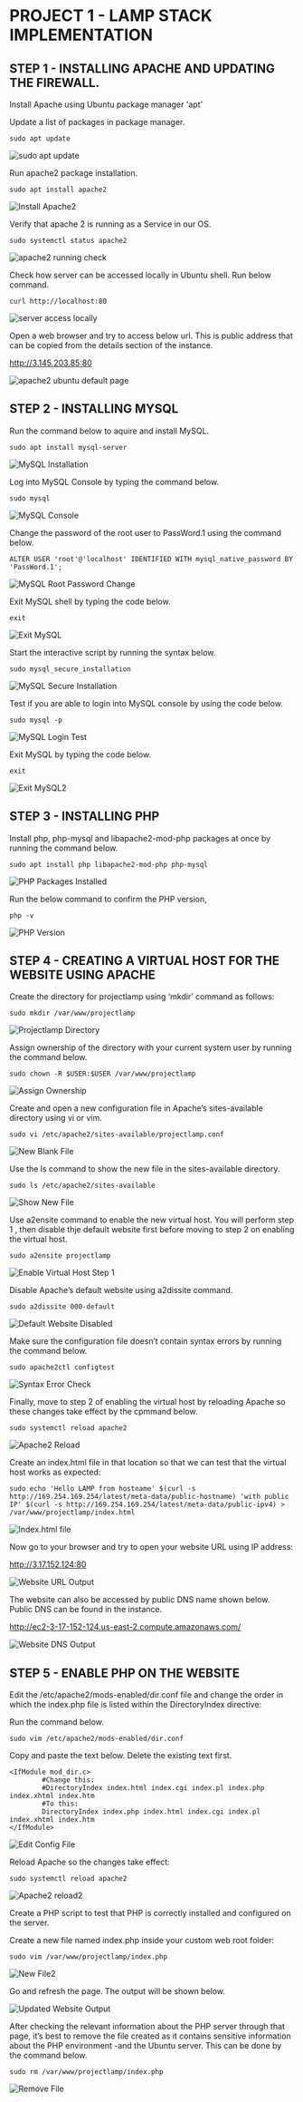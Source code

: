 # PROJECT 1 - LAMP STACK IMPLEMENTATION

## STEP 1 - INSTALLING APACHE AND UPDATING THE FIREWALL.

Install Apache using Ubuntu package manager 'apt'

Update a list of packages in package manager.

`sudo apt update`



![sudo apt update](./Images/sudo%20apt%20update.PNG)

Run apache2 package installation.

`sudo apt install apache2`

![Install Apache2](./Images/Install%20Apache2.PNG)

Verify that apache 2 is running as a Service in our OS.

`sudo systemctl status apache2`

![apache2 running check](./Images/apache2%20running%20check.PNG)

Check how server can be accessed locally in Ubuntu shell. Run below command.

`curl http://localhost:80`

![server access locally](./Images/server%20access%20locally.PNG)


Open a web browser and try to access below url. This is public address that can be copied from the details section of the instance.

http://3.145.203.85:80

![apache2 ubuntu default page](./Images/apache2%20ubuntu%20default%20page.PNG)


## STEP 2 - INSTALLING MYSQL

Run the command below to aquire and install MySQL.

`sudo apt install mysql-server`

![MySQL Installation](./Images/MySQL%20Installation.PNG)

Log into MySQL Console by typing the command below.

`sudo mysql`

![MySQL Console](./Images/MySQL%20Console.PNG)

Change the password of the root user to PassWord.1 using the command below.

`ALTER USER 'root'@'localhost' IDENTIFIED WITH mysql_native_password BY 'PassWord.1';`

![MySQL Root Password Change](./Images/MySQL%20Root%20Password%20Change.PNG)

Exit MySQL shell by typing the code below.

`exit`

![Exit MySQL](./Images/apache2%20ubuntu%20default%20page.PNG)

Start the interactive script by running the syntax below.

`sudo mysql_secure_installation`

![MySQL Secure Installation](./Images/MySQL%20Installation.PNG)

Test if you are able to login into MySQL console by using the code below.

`sudo mysql -p`

![MySQL Login Test](./Images/MySQL%20Installation.PNG)

Exit MySQL by typing the code below.

`exit`

![Exit MySQL2](./Images/Exit%20MySQL2.PNG)


## STEP 3 - INSTALLING PHP

Install php, php-mysql and libapache2-mod-php packages at once by running the command below.

`sudo apt install php libapache2-mod-php php-mysql`

![PHP Packages Installed](./Images/PHP%20Packages%20Installed.PNG)

Run the below command to confirm the PHP version,

`php -v`

![PHP Version](./Images/PHP%20Version.PNG)

## STEP 4 - CREATING A VIRTUAL HOST FOR THE WEBSITE USING APACHE

Create the directory for projectlamp using ‘mkdir’ command as follows:

`sudo mkdir /var/www/projectlamp`

![Projectlamp Directory](./Images/Projectlamp%20Directory.PNG)

Assign ownership of the directory with your current system user by running the command below.

`sudo chown -R $USER:$USER /var/www/projectlamp`

![Assign Ownership](./Images/Assign%20Ownership.PNG)

Create and open a new configuration file in Apache’s sites-available directory using  vi or vim.

`sudo vi /etc/apache2/sites-available/projectlamp.conf`

![New Blank File](./Images/New%20Blank%20File.PNG)

Use the ls command to show the new file in the sites-available directory.

`sudo ls /etc/apache2/sites-available`

![Show New File](./Images/Show%20New%20File.PNG)

 Use a2ensite command to enable the new virtual host. You will perform step 1 , then disable thje default website first before moving to step 2 on enabling the virtual host.

 `sudo a2ensite projectlamp`

![Enable Virtual Host Step 1](./Images/Enable%20Virtual%20Host%20Step%201.PNG)

Disable Apache’s default website using a2dissite command.

`sudo a2dissite 000-default`

![Default Website Disabled](./Images/Default%20Website%20Disabled.PNG)

Make sure the configuration file doesn’t contain syntax errors by running the command below.

`sudo apache2ctl configtest`

![Syntax Error Check](./Images/Syntax%20Error%20Check.PNG)

Finally, move to step 2 of enabling the virtual host by reloading Apache so these changes take effect by the cpmmand below.

`sudo systemctl reload apache2`

![Apache2 Reload](./Images/Apache2%20Reload.PNG)

Create an index.html file in that location so that we can test that the virtual host works as expected:

`sudo echo 'Hello LAMP from hostname' $(curl -s http://169.254.169.254/latest/meta-data/public-hostname) 'with public IP' $(curl -s http://169.254.169.254/latest/meta-data/public-ipv4) > /var/www/projectlamp/index.html`


![Index.html file](./Images/Index%2Chtml%20file.PNG)

Now go to your browser and try to open your website URL using IP address:

http://3.17.152.124:80

![Website URL Output](./Images/Website%20URL%20Output.PNG)

The website can also be accessed by public DNS name shown below. Public DNS can be found in the instance.

http://ec2-3-17-152-124.us-east-2.compute.amazonaws.com/

![Website DNS Output](./Images/Website%20URL%20Output.PNG)

## STEP 5 - ENABLE PHP ON THE WEBSITE

Edit the /etc/apache2/mods-enabled/dir.conf file and change the order in which the index.php file is listed within the DirectoryIndex directive: 

Run the command below.

`sudo vim /etc/apache2/mods-enabled/dir.conf`

Copy and paste the text below. Delete the existing text first.

```
<IfModule mod_dir.c>
        #Change this:
        #DirectoryIndex index.html index.cgi index.pl index.php index.xhtml index.htm
        #To this:
        DirectoryIndex index.php index.html index.cgi index.pl index.xhtml index.htm
</IfModule>

```



![Edit Config File](./Images/Edit%20Config%20File.PNG)

Reload Apache so the changes take effect:

`sudo systemctl reload apache2`

![Apache2 reload2](./Images/Apache2%20Reboad2.PNG)

Create a PHP script to test that PHP is correctly installed and configured on the server.

Create a new file named index.php inside your custom web root folder:

`sudo vim /var/www/projectlamp/index.php`

![New File2](./Images/New%20File2.PNG)

Go and refresh the page. The output will be shown below.

![Updated Website Output](./Images/Updated%20Website%20Output.PNG)

After checking the relevant information about the PHP server through that page, it’s best to remove the file created as it contains sensitive information about the PHP environment -and the Ubuntu server. This can be done by the command below.



`sudo rm /var/www/projectlamp/index.php`

![Remove File](./Images/Remove%20File.PNG)



         

